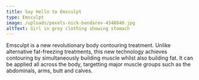 ```yaml
---
title: Say Hello to Emsculpt
type: Emsculpt
image: /uploads/pexels-nick-bondarev-4348040.jpg
altText: Girl in grey clothing showing stomach
---
```

Emsculpt is a new revolutionary body contouring treatment. Unlike alternative fat-freezing treatments, this new technology achieves contouring by simultaneously building muscle whilst also building fat. It can be applied all across the body, targetting major muscle groups such as the abdominals, arms, butt and calves.